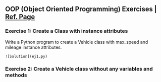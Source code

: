 ## OOP (Object Oriented Programming) Exercises | [Ref. Page](https://pynative.com/python-object-oriented-programming-oop-exercise/)
### Exercise 1: Create a Class with instance attributes
Write a Python program to create a Vehicle class with max_speed and mileage instance attributes.

```{admonition}
![Solution](ej1.py)
```

### Exercise 2: Create a Vehicle class without any variables and methods